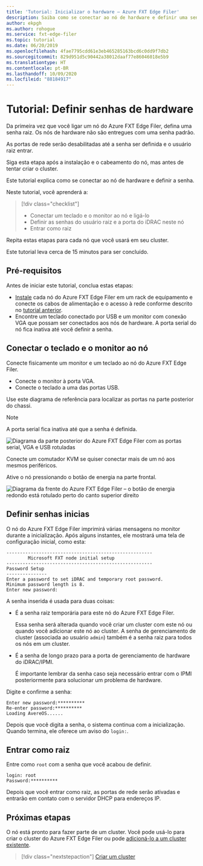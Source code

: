 ```yaml
---
title: 'Tutorial: Inicializar o hardware – Azure FXT Edge Filer'
description: Saiba como se conectar ao nó de hardware e definir uma senha inicial nos nós do Azure FXT Edge Filer.
author: ekpgh
ms.author: rohogue
ms.service: fxt-edge-filer
ms.topic: tutorial
ms.date: 06/20/2019
ms.openlocfilehash: 4fae7795cdd61e3eb465285163bcd6c0dd9f7db2
ms.sourcegitcommit: 829d951d5c90442a38012daaf77e86046018e5b9
ms.translationtype: HT
ms.contentlocale: pt-BR
ms.lasthandoff: 10/09/2020
ms.locfileid: "88184917"
---
```

# <a name="tutorial-set-hardware-passwords"></a>Tutorial: Definir senhas de hardware

Da primeira vez que você ligar um nó do Azure FXT Edge Filer, defina uma senha raiz. Os nós de hardware não são entregues com uma senha padrão. 

As portas de rede serão desabilitadas até a senha ser definida e o usuário raiz entrar.

Siga esta etapa após a instalação e o cabeamento do nó, mas antes de tentar criar o cluster. 

Este tutorial explica como se conectar ao nó de hardware e definir a senha. 

Neste tutorial, você aprenderá a: 

> [!div class="checklist"]
> * Conectar um teclado e o monitor ao nó e ligá-lo
> * Definir as senhas do usuário raiz e a porta do iDRAC neste nó
> * Entrar como raiz 

Repita estas etapas para cada nó que você usará em seu cluster. 

Este tutorial leva cerca de 15 minutos para ser concluído. 

## <a name="prerequisites"></a>Pré-requisitos

Antes de iniciar este tutorial, conclua estas etapas: 

* [Instale](fxt-install.md) cada nó do Azure FXT Edge Filer em um rack de equipamento e conecte os cabos de alimentação e o acesso à rede conforme descrito no [tutorial anterior](fxt-network-power.md). 
* Encontre um teclado conectado por USB e um monitor com conexão VGA que possam ser conectados aos nós de hardware. A porta serial do nó fica inativa até você definir a senha.

## <a name="connect-a-keyboard-and-monitor-to-the-node"></a>Conectar o teclado e o monitor ao nó

Conecte fisicamente um monitor e um teclado ao nó do Azure FXT Edge Filer. 

* Conecte o monitor à porta VGA.
* Conecte o teclado a uma das portas USB. 

Use este diagrama de referência para localizar as portas na parte posterior do chassi. 

> [!NOTE]
> A porta serial fica inativa até que a senha é definida. 

![Diagrama da parte posterior do Azure FXT Edge Filer com as portas serial, VGA e USB rotuladas](media/fxt-back-serial-vga-usb.png)

Conecte um comutador KVM se quiser conectar mais de um nó aos mesmos periféricos. 

Ative o nó pressionando o botão de energia na parte frontal. 

![Diagrama da frente do Azure FXT Edge Filer – o botão de energia redondo está rotulado perto do canto superior direito](media/fxt-front-annotated.png)

## <a name="set-initial-passwords"></a>Definir senhas inicias 

O nó do Azure FXT Edge Filer imprimirá várias mensagens no monitor durante a inicialização. Após alguns instantes, ele mostrará uma tela de configuração inicial, como esta:

```
------------------------------------------------------
        Microsoft FXT node initial setup
------------------------------------------------------
Password Setup
---------------
Enter a password to set iDRAC and temporary root password.
Minimum password length is 8.
Enter new password:
```

A senha inserida é usada para duas coisas: 

* É a senha raiz temporária para este nó do Azure FXT Edge Filer. 

  Essa senha será alterada quando você criar um cluster com este nó ou quando você adicionar este nó ao cluster. A senha de gerenciamento de cluster (associada ao usuário ``admin``) também é a senha raiz para todos os nós em um cluster.

* É a senha de longo prazo para a porta de gerenciamento de hardware do iDRAC/IPMI.

  É importante lembrar da senha caso seja necessário entrar com o IPMI posteriormente para solucionar um problema de hardware.

Digite e confirme a senha: 

```
Enter new password:**********
Re-enter password:**********
Loading AvereOS......
```

Depois que você digita a senha, o sistema continua com a inicialização. Quando termina, ele oferece um aviso do ``login:``. 

## <a name="sign-in-as-root"></a>Entrar como raiz

Entre como ``root`` com a senha que você acabou de definir. 

```
login: root
Password:**********
```

Depois que você entrar como raiz, as portas de rede serão ativadas e entrarão em contato com o servidor DHCP para endereços IP. 

## <a name="next-steps"></a>Próximas etapas

O nó está pronto para fazer parte de um cluster. Você pode usá-lo para criar o cluster do Azure FXT Edge Filer ou pode [adicioná-lo a um cluster existente](fxt-add-nodes.md). 

> [!div class="nextstepaction"]
> [Criar um cluster](fxt-cluster-create.md)
